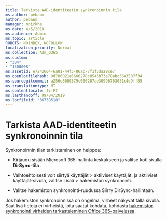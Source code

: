 ```yaml
---
title: Tarkista AAD-identiteetin synkronoinnin tila
ms.author: pebaum
author: pebaum
manager: mnirkhe
ms.date: 4/5/2018
ms.audience: Admin
ms.topic: article
ROBOTS: NOINDEX, NOFOLLOW
localization_priority: Normal
ms.collection: Adm_O365
ms.custom:
- "304"
- "1300008"
ms.assetid: e7242604-6a81-44f3-86ac-7f1f5da29ce7
ms.openlocfilehash: 9d706021a6666270c8545b73e78abc56a3507f34
ms.sourcegitcommit: a256e8680379c006287ae30996763051c4d9ff85
ms.translationtype: MT
ms.contentlocale: fi-FI
ms.lasthandoff: 09/04/2019
ms.locfileid: "36738518"
---
```

# <a name="check-aad-identity-sync-status"></a>Tarkista AAD-identiteetin synkronoinnin tila

Synkronoinnin tilan tarkistaminen on helppoa:
  
- Kirjaudu sisään Microsoft 365-hallinta keskukseen ja valitse koti sivulla **DirSync-tila** .

- Vaihtoehtoisesti voit siirtyä käyttäjät \> aktiiviset käyttäjät, ja aktiiviset käyttäjät-sivulla, valitse Lisää \> hakemiston synkronointi.

- Valitse hakemiston synkronointi-ruudussa Siirry DirSync-hallintaan.

Jos hakemiston synkronoinnissa on ongelma, virheet näkyvät tällä sivulla. Saat lisä tietoja eri virheistä, joita saatat kohdata, kohdasta [hakemiston synkronointi virheiden tarkasteleminen Office 365-palvelussa](https://docs.microsoft.com//office365/enterprise/identify-directory-synchronization-errors).
  